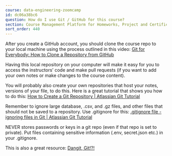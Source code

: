 ```yaml
---
course: data-engineering-zoomcamp
id: dc06a38bc6
question: How do I use Git / GitHub for this course?
section: Course Management Platform for Homeworks, Project and Certificate
sort_order: 440
---
```


After you create a GitHub account, you should clone the course repo to your local machine using the process outlined in this video: [Git for Everybody: How to Clone a Repository from GitHub](https://www.youtube.com/watch?v=CKcqniGu3tA)

Having this local repository on your computer will make it easy for you to access the instructors’ code and make pull requests (if you want to add your own notes or make changes to the course content).

You will probably also create your own repositories that host your notes, versions of your file, to do this. Here is a great tutorial that shows you how to do this: [How to Create a Git Repository | Atlassian Git Tutorial](https://www.atlassian.com/git/tutorials/setting-up-a-repository)

Remember to ignore large database, .csv, and .gz files, and other files that should not be saved to a repository. Use .gitignore for this: [.gitignore file - ignoring files in Git | Atlassian Git Tutorial](https://www.atlassian.com/git/tutorials/saving-changes/gitignore)

NEVER stores passwords or keys in a git repo (even if that repo is set to private). Put files containing sensitive information (.env, secret.json etc.) in your .gitignore.

This is also a great resource: [Dangit, Git!?!](https://dangitgit.com/)

